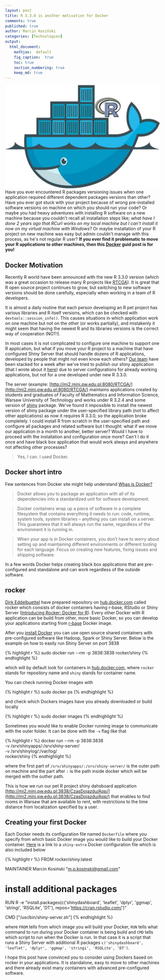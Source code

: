 ```yaml
---
layout: post
title: R 3.3.0 is another motivation for Docker
comments: true
published: true
author: Marcin Kosiński
categories: [Technologies]
output:
  html_document:
    mathjax:  default
    fig_caption:  true
    toc: true
    section_numbering: true
    keep_md: true
---
```



<img src="/images/fulls/Rocker.jpg" class="fit image"> Have you ever encountered R packages versioning issues when one application required different dependent packages versions than other? Have you ever got stuck with your project because of wrong pre-installed software versions on machine on which you should run your code?  Or maybe you had heavy adventures with installing R software on a new machine because you couldn't recall all installation steps like; *what have I done 2 years ago that RCurl works on my local machine but I can't install it now on my virtual machine with Windows*? Or maybe installation of your R project on new machine was easy but admin couldn't manage with this process, as he's not regular R user? **If you ever find it problematic to move your R applications to other machines, then this [Docker](https://www.docker.com/) guid post is for you!**

## Docker Motivation

Recently R world have been announced with the new R 3.3.0 version (which was a great occasion to release many R projects like [RTCGA](http://r-addict.com/2016/05/04/RTCGA-Quick-Guide.html)). It is great that R open source project continues to grow, but switching to new software versions should be done carefully, especially when working in a team of R developers.

It is almost a daily routine that each person developing an R pet project has various libraries and R itself versions, which can be checked with `devtools::session_info()`. This causes situations in which application work on one machine but not on the other (or works partially), and mistakenly it might seem that having the newest R and its libraries versions is the correct way of cooperation (NOT!).

In most cases it is not complicated to configure one machine to support one R application, but what if you move your R project to a machine that have configured Shiny Server that should handle dozens of R applications, developed by people that might not even know each others? 
[Our team](https://github.com/orgs/mi2-warsaw/teams/wczasowicze) have been stacked for a week after we've tried to publish our shiny application (that I wrote about it [here](http://r-addict.com/2016/04/20/Disqus-Shinydashboards.html)) due to server configurations for already working applications, but not for a one developed under new R 3.3.0. 

The server (example: [http://mi2.mini.pw.edu.pl:8080/RTCGA/](http://mi2.mini.pw.edu.pl:8080/RTCGA/) maintains applications created by students and graduates of Faculty of Mathematics and Information Science, Warsaw University of Technology and works under R 3.2.4 and some version of [shiny](http://shiny.rstudio.com/) package. We've found it impossible to install the newest version of shiny package  under the user-specified library path (not to affect other applications) as now it requires R 3.3.0, so the application broke completely. I could install R from scratch in the user-specified path and configure all packages and related software but I thought: what if we move our application in a month to another, better server? Would I have to proceed with the installation and configuration once more? Can't I do it once and have black box application that would work always and anywhere not affecting other processes? 

> Yes, I can. I used Docker.

## Docker short intro

Few sentences from Docker site might help understand [Whas is Docker?](https://www.docker.com/what-docker)

> Docker allows you to package an application with all of its dependencies into a standardized unit for software development.

> Docker containers wrap up a piece of software in a complete filesystem that contains everything it needs to run: code, runtime, system tools, system libraries – anything you can install on a server. This guarantees that it will always run the same, regardless of the environment it is running in. 

> When your app is in Docker containers, you don’t have to worry about setting up and maintaining different environments or different tooling for each language. Focus on creating new features, fixing issues and shipping software.

In a few words Docker helps creating black box applications that are pre-configured and standalone and can work regardless of the outside software. 

## rocker 

[Dirk Eddelbuettel](https://github.com/eddelbuettel) have prepared repository on [hub.docker.com](https://hub.docker.com/u/rocker/) called rocker which consists of docker containers having r-base, RStudio or Shiny Server ([Introducing Rocker: Docker for R](http://www.r-bloggers.com/introducing-rocker-docker-for-r/)). Every other Docker with R application can be build from other, more basic Docker, so you can develop your applications starting from [r-base](https://hub.docker.com/r/rocker/r-base/) Docker image.

After you [install Docker](https://docs.docker.com/engine/installation/) you can use open source shared containers with pre-configured software like Hadoop, Spark or Shiny Server. Below is the example on how to easily run Shiny Server on port 3838


{% highlight r %}
sudo docker run --rm -p 3838:3838 rocker/shiny
{% endhighlight %}

which will by default look for containers in [hub.docker.com](https://hub.docker.com), where `rocker` stands for repository name and `shiny` stands for container name.

You can check running Docker images with

{% highlight r %}
sudo docker ps
{% endhighlight %}

and check which Dockers images have you already downloaded or build locally


{% highlight r %}
sudo docker images
{% endhighlight %}

Sometimes you would like to enable Docker running image to communicate with the outer folder. It can be done with the `-v` flag like that


{% highlight r %}
docker run --rm -p 3838:3838 \
    -v /srv/shinyapps/:/srv/shiny-server/ \
    -v /srv/shinylog/:/var/log/ \
    rocker/shiny
{% endhighlight %}

where the first part of `/srv/shinyapps/:/srv/shiny-server/` is the outer path on machine and the part after `:` is the path inside docker which will be merged with the outher path. 

This is how we run our pet R project shiny dahsboard application [http://mi2.mini.pw.edu.pl:3838/CzasDojazdu/App/](http://mi2.mini.pw.edu.pl:3838/CzasDojazdu/App/) that enables to find rooms in Warsaw that are available to rent, with restrictions to the time distance from localization specified by a user.


## Creating your first Docker

Each Docker needs its configuration file named `Dockerfile` where you specify from which basic Docker image you would like to build your Docker container. [Here](https://github.com/mi2-warsaw/rocker/blob/master/shiny-extra/Dockerfile) is a link to a `shiny-extra` Docker configuration file which is also included below



{% highlight r %}
FROM rocker/shiny:latest 

MAINTAINER Marcin Kosiński "m.p.kosinski@gmail.com"

# install additional packages
RUN R -e "install.packages(c('shinydashboard', 'leaflet', 'dplyr', 'ggmap', 'stringi', 'RSQLite', 'DT'), repos='https://cran.rstudio.com/')"

CMD ["/usr/bin/shiny-server.sh"]
{% endhighlight %}

where `FROM` tells from which image you will build your Docker, `RUN` tells what command to run during your Docker container is being build and `CMD` tells which script to run when the Docker is run. In that case it is a script that runs a Shiny Server with additional R packages `c('shinydashboard', 'leaflet', 'dplyr', 'ggmap', 'stringi', 'RSQLite', 'DT')`.


I hope this post have convinced you to consider using Dockers based on rocker in your applications. It is standalone, easy to move to other machines and there already exist many containers with advanced pre-configured software.
